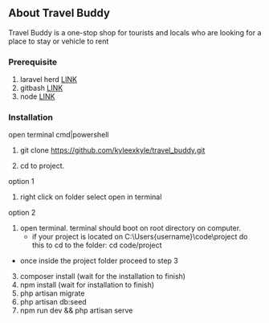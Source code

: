 ## About Travel Buddy

Travel Buddy is a one-stop shop for tourists and locals who are looking for a place to stay or vehicle to rent

### Prerequisite
1. laravel herd [LINK](https://herd.laravel.com/windows)
2. gitbash [LINK](https://git-scm.com/downloads)
3. node [LINK](https://nodejs.org/en/download)

### Installation
open terminal cmd|powershell

1. git clone https://github.com/kyleexkyle/travel_buddy.git

2. cd to project.
   
  option 1
   1. right click on folder select open in terminal
    
   option 2
   1. open terminal. terminal should boot on root directory on computer.
      - if your project is located on C:\Users\{username}\code\project
        do this to cd to the folder: cd code/project
    
   - once inside the project folder proceed to step 3

3. composer install (wait for the installation to finish)
4. npm install (wait for installation to finish)
5. php artisan migrate
6. php artisan db:seed
7. npm run dev && php artisan serve
